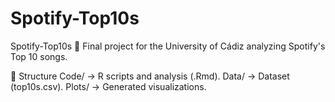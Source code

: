 # Spotify-Top10s
Spotify-Top10s 🎵
Final project for the University of Cádiz analyzing Spotify's Top 10 songs.

📂 Structure
Code/ → R scripts and analysis (.Rmd).
Data/ → Dataset (top10s.csv).
Plots/ → Generated visualizations.
